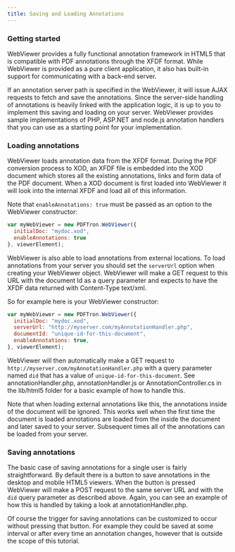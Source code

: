 ```yaml
---
title: Saving and Loading Annotations
---
```

### Getting started
WebViewer provides a fully functional annotation framework in HTML5 that is compatible with PDF annotations through the XFDF format. While WebViewer is provided as a pure client application, it also has built-in support for communicating with a back-end server.

If an annotation server path is specified in the WebViewer, it will issue AJAX requests to fetch and save the annotations. Since the server-side handling of annotations is heavily linked with the application logic, it is up to you to implement this saving and loading on your server. WebViewer provides sample implementations of PHP, ASP.NET and node.js annotation handlers that you can use as a starting point for your implementation.

### Loading annotations
WebViewer loads annotation data from the XFDF format. During the PDF conversion process to XOD, an XFDF file is embedded into the XOD document which stores all the existing annotations, links and form data of the PDF document. When a XOD document is first loaded into WebViewer it will look into the internal XFDF and load all of this information.

Note that `enableAnnotations: true` must be passed as an option to the WebViewer constructor:
```javascript
var myWebViewer = new PDFTron.WebViewer({
  initialDoc: "mydoc.xod",
  enableAnnotations: true
}, viewerElement);
```
WebViewer is also able to load annotations from external locations. To load annotations from your server you should set the `serverUrl` option when creating your WebViewer object. WebViewer will make a GET request to this URL with the document Id as a query parameter and expects to have the XFDF data returned with Content-Type text/xml.

So for example here is your WebViewer constructor:
```javascript
var myWebViewer = new PDFTron.WebViewer({
  initialDoc: "mydoc.xod",
  serverUrl: "http://myserver.com/myAnnotationHandler.php",
  documentId: "unique-id-for-this-document",
  enableAnnotations: true,
}, viewerElement);
```
WebViewer will then automatically make a GET request to `http://myserver.com/myAnnotationHandler.php` with a query parameter named `did` that has a value of `unique-id-for-this-document`. See annotationHandler.php, annotationHandler.js or AnnotationController.cs in the lib/html5 folder for a basic example of how to handle this.

Note that when loading external annotations like this, the annotations inside of the document will be ignored. This works well when the first time the document is loaded annotations are loaded from the inside the document and later saved to your server. Subsequent times all of the annotations can be loaded from your server.

### Saving annotations
The basic case of saving annotations for a single user is fairly straightforward. By default there is a button to save annotations in the desktop and mobile HTML5 viewers. When the button is pressed WebViewer will make a POST request to the same server URL and with the `did` query parameter as described above. Again, you can see an example of how this is handled by taking a look at annotationHandler.php.

Of course the trigger for saving annotations can be customized to occur without pressing that button. For example they could be saved at some interval or after every time an annotation changes, however that is outside the scope of this tutorial.